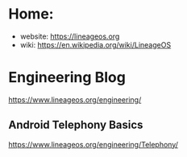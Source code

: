 # Home:
- website: https://lineageos.org
- wiki: https://en.wikipedia.org/wiki/LineageOS

# Engineering Blog
https://www.lineageos.org/engineering/

## Android Telephony Basics
https://www.lineageos.org/engineering/Telephony/
